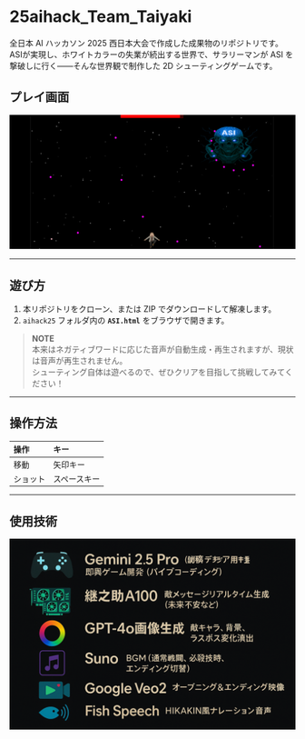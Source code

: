 # 25aihack_Team_Taiyaki

全日本 AI ハッカソン 2025 西日本大会で作成した成果物のリポジトリです。  
ASIが実現し、ホワイトカラーの失業が続出する世界で、サラリーマンが ASI を撃破しに行く――そんな世界観で制作した 2D シューティングゲームです。

## プレイ画面
![ゲームプレイ画面](aihack25/play.png)

---

## 遊び方
1. 本リポジトリをクローン、または ZIP でダウンロードして解凍します。  
2. `aihack25` フォルダ内の **`ASI.html`** をブラウザで開きます。  

> **NOTE**  
> 本来はネガティブワードに応じた音声が自動生成・再生されますが、現状は音声が再生されません。  
> シューティング自体は遊べるので、ぜひクリアを目指して挑戦してみてください！

---

## 操作方法
| 操作 | キー |
| :--- | :--- |
| 移動 | 矢印キー |
| ショット | スペースキー |

---

## 使用技術
![技術スタック](aihack25/end2.png)


